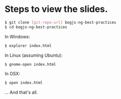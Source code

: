 # Steps to view the slides.

```sh
$ git clone [git-repo-url] bogjs-ng-best-practices
$ cd bogjs-ng-best-practices
```
In Windows:
```sh
$ explorer index.html
```
In Linux (assuming Ubuntu):
```sh
$ gnome-open index.html
```
In OSX:
```sh
$ open index.html
```
... And that's all.
